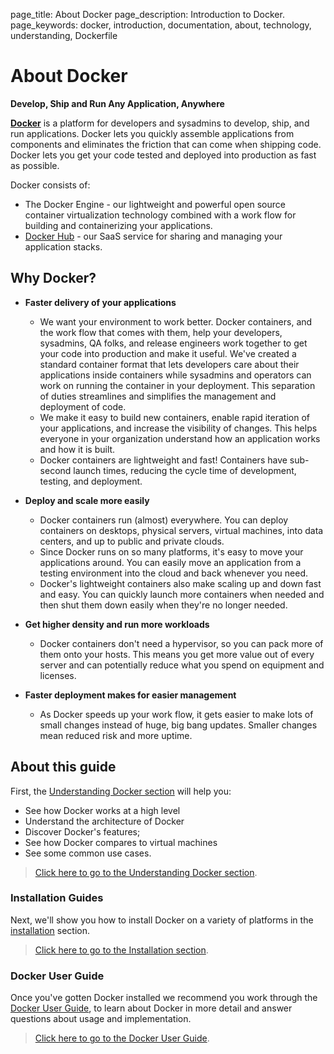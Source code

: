 page_title: About Docker
page_description: Introduction to Docker.
page_keywords: docker, introduction, documentation, about, technology, understanding, Dockerfile

# About Docker

**Develop, Ship and Run Any Application, Anywhere**

[**Docker**](https://www.docker.com) is a platform for developers and sysadmins
to develop, ship, and run applications.  Docker lets you quickly assemble
applications from components and eliminates the friction that can come when
shipping code. Docker lets you get your code tested and deployed into production
as fast as possible.

Docker consists of:

* The Docker Engine - our lightweight and powerful open source container
  virtualization technology combined with a work flow for building
  and containerizing your applications.
* [Docker Hub](https://hub.docker.com) - our SaaS service for
  sharing and managing your application stacks.

## Why Docker?

- **Faster delivery of your applications**
    * We want your environment to work better. Docker containers,
      and the work flow that comes with them, help your developers,
      sysadmins, QA folks, and release engineers work together to get your code
      into production and make it useful. We've created a standard
      container format that lets developers care about their applications
      inside containers while sysadmins and operators can work on running the
      container in your deployment. This separation of duties streamlines and
      simplifies the management and deployment of code.
    * We make it easy to build new containers, enable rapid iteration of
      your applications, and increase the visibility of changes. This
      helps everyone in your organization understand how an application works
      and how it is built.
    * Docker containers are lightweight and fast! Containers have
      sub-second launch times, reducing the cycle
      time of development, testing, and deployment.

- **Deploy and scale more easily**
    * Docker containers run (almost) everywhere. You can deploy
      containers on desktops, physical servers, virtual machines, into
      data centers, and up to public and private clouds.
    * Since Docker runs on so many platforms, it's easy to move your
      applications around. You can easily move an application from a
      testing environment into the cloud and back whenever you need.
    * Docker's lightweight containers also make scaling up and
      down fast and easy. You can quickly launch more containers when
      needed and then shut them down easily when they're no longer needed.

- **Get higher density and run more workloads**
    * Docker containers don't need a hypervisor, so you can pack more of
      them onto your hosts. This means you get more value out of every
      server and can potentially reduce what you spend on equipment and
      licenses.

- **Faster deployment makes for easier management**
    * As Docker speeds up your work flow, it gets easier to make lots
      of small changes instead of huge, big bang updates. Smaller
      changes mean reduced risk and more uptime.

## About this guide

First, the [Understanding Docker
section](introduction/understanding-docker.md) will help you:

 - See how Docker works at a high level
 - Understand the architecture of Docker
 - Discover Docker's features;
 - See how Docker compares to virtual machines
 - See some common use cases.

> [Click here to go to the Understanding
> Docker section](introduction/understanding-docker.md).

### Installation Guides

Next, we'll show you how to install Docker on a variety of platforms in the
[installation](/installation/#installation) section.

> [Click here to go to the Installation
> section](/installation/#installation).

### Docker User Guide

Once you've gotten Docker installed we recommend you work through the
[Docker User Guide](/userguide/), to learn about Docker in more detail and
answer questions about usage and implementation.

> [Click here to go to the Docker User Guide](/userguide/).


